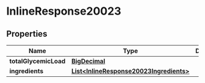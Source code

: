 

# InlineResponse20023

## Properties

Name | Type | Description | Notes
------------ | ------------- | ------------- | -------------
**totalGlycemicLoad** | [**BigDecimal**](BigDecimal.md) |  | 
**ingredients** | [**List&lt;InlineResponse20023Ingredients&gt;**](InlineResponse20023Ingredients.md) |  | 





